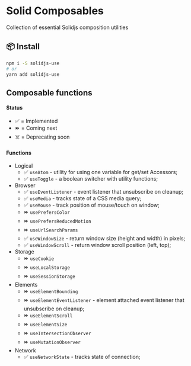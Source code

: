 # Solid Composables

Collection of essential Solidjs composition utilities

## 📦 Install

```bash
npm i -S solidjs-use
# or
yarn add solidjs-use
```

## Composable functions

#### Status

- ✅ = Implemented
- ⏩ = Coming next
- ☠️ = Deprecating soon

#### Functions

- Logical
    - ✅ `useAtom` - utility for using one variable for get/set Accessors;
    - ✅ `useToggle` - a boolean switcher with utility functions;
- Browser
    - ✅ `useEventListener` - event listener that unsubscribe on cleanup;
    - ✅ `useMedia` - tracks state of a CSS media query;
    - ✅ `useMouse` - track position of mouse/touch on window;
    - ⏩ `usePrefersColor`
    - ⏩ `usePrefersReducedMotion`
    - ⏩ `useUrlSearchParams`
    - ✅ `useWindowSize` - return window size (height and width) in pixels;
    - ✅ `useWindowScroll` - return window scroll position (left, top);
- Storage
    - ⏩ `useCookie`
    - ⏩ `useLocalStorage`
    - ⏩ `useSessionStorage`
- Elements
    - ⏩ `useElementBounding`
    - ⏩ `useElementEventListener` - element attached event listener that unsubscribe on cleanup;
    - ⏩ `useElementScroll`
    - ⏩ `useElementSize`
    - ⏩ `useIntersectionObserver`
    - ⏩ `useMutationObserver`
- Network
    - ✅ `useNetworkState` - tracks state of connection;